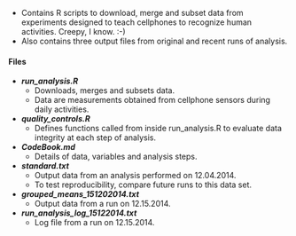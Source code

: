 * Contains R scripts to download, merge and subset data from experiments designed to teach cellphones to recognize human activities.  Creepy, I know. :-)
* Also contains three output files from original and recent runs of analysis.

#### Files

* **_run_analysis.R_**
  * Downloads, merges and subsets data.
  * Data are measurements obtained from cellphone sensors during daily activities.
* **_quality_controls.R_**
  * Defines functions called from inside run_analysis.R to evaluate data integrity at each step of analysis.
* **_CodeBook.md_**
  * Details of data, variables and analysis steps.
* **_standard.txt_**
  * Output data from an analysis performed on 12.04.2014.
  * To test reproducibility, compare future runs to this data set.
* **_grouped_means_151202014.txt_**
  * Output data from a run on 12.15.2014.
* **_run_analysis_log_15122014.txt_**
  * Log file from a run on 12.15.2014.
